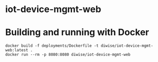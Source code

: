 # iot-device-mgmt-web

# Building and running with Docker

```
docker build -f deployments/Dockerfile -t diwise/iot-device-mgmt-web:latest .
docker run --rm -p 8080:8080 diwise/iot-device-mgmt-web
```
